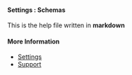 #### Settings : Schemas

This is the help file written in **markdown**

#### More Information

- [Settings](/settings)
- [Support](/support)
